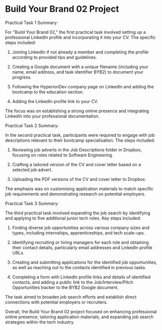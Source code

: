 # Build Your Brand 02 Project

Practical Task 1 Summary:

For "Build Your Brand 02," the first practical task involved setting up a professional LinkedIn profile and incorporating it into your CV. The specific steps included:

1. Joining LinkedIn if not already a member and completing the profile according to provided tips and guidelines.

2. Creating a Google document with a unique filename (including your name, email address, and task identifier BYB2) to document your progress.

3. Following the HyperionDev company page on LinkedIn and adding the bootcamp to the education section.

4. Adding the LinkedIn profile link to your CV.

The focus was on establishing a strong online presence and integrating LinkedIn into your professional documentation.

Practical Task 2 Summary:

In the second practical task, participants were required to engage with job descriptions relevant to their bootcamp specialisation. The steps included:

1. Reviewing job adverts in the Job Descriptions folder in Dropbox, focusing on roles related to Software Engineering.

2. Crafting a tailored version of the CV and cover letter based on a selected job advert.

3. Uploading the PDF versions of the CV and cover letter to Dropbox.

The emphasis was on customising application materials to match specific job requirements and demonstrating research on potential employers.

Practical Task 3 Summary:

The third practical task involved expanding the job search by identifying and applying to five additional junior tech roles. Key steps included:

1. Finding diverse job opportunities across various company sizes and types, including internships, apprenticeships, and tech scale-ups.

2. Identifying recruiting or hiring managers for each role and obtaining their contact details, particularly email addresses and LinkedIn profile URLs.

3. Creating and submitting applications for the identified job opportunities, as well as reaching out to the contacts identified in previous tasks.

4. Completing a form with LinkedIn profile links and details of identified contacts, and adding a public link to the Job/Interview/Pitch Opportunities tracker to the BYB2 Google document.

The task aimed to broaden job search efforts and establish direct connections with potential employers or recruiters.

Overall, the Build Your Brand 02 project focused on enhancing professional online presence, tailoring application materials, and expanding job search strategies within the tech industry.